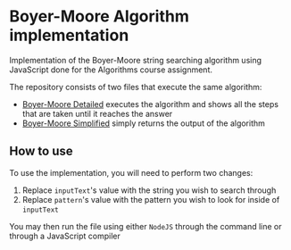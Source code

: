 # Boyer-Moore Algorithm implementation

Implementation of the Boyer-Moore string searching algorithm using JavaScript done for the Algorithms course assignment.

The repository consists of two files that execute the same algorithm:
- [Boyer-Moore Detailed](https://github.com/MahmoudTurkmani/Boyer-Moore_JS/blob/master/boyer-moore-detailed.js) executes the algorithm and shows all the steps that are taken until it reaches the answer
- [Boyer-Moore Simplified](https://github.com/MahmoudTurkmani/Boyer-Moore_JS/blob/master/boyer-moore-simplified.js) simply returns the output of the algorithm

## How to use
To use the implementation, you will need to perform two changes:
1. Replace `inputText`'s value with the string you wish to search through
2. Replace `pattern`'s value with the pattern you wish to look for inside of `inputText`

You may then run the file using either `NodeJS` through the command line or through a JavaScript compiler

